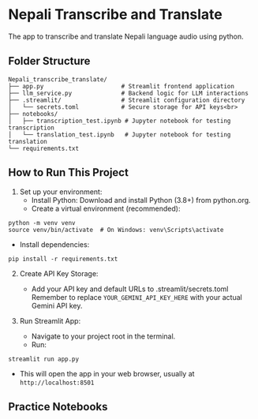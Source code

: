 # Nepali Transcribe and Translate 
The app to transcribe and translate Nepali language audio using python. 


## Folder Structure 
```
Nepali_transcribe_translate/ 
├── app.py                      # Streamlit frontend application 
├── llm_service.py              # Backend logic for LLM interactions 
├── .streamlit/                 # Streamlit configuration directory 
│   └── secrets.toml            # Secure storage for API keys<br>
├── notebooks/
│   ├── transcription_test.ipynb # Jupyter notebook for testing transcription 
│   └── translation_test.ipynb   # Jupyter notebook for testing translation 
└── requirements.txt    
```

## How to Run This Project
1. Set up your environment:
   - Install Python: Download and install Python (3.8+) from python.org.
   - Create a virtual environment (recommended):
  ```
python -m venv venv
source venv/bin/activate  # On Windows: venv\Scripts\activate
  ```
   - Install dependencies:
```
pip install -r requirements.txt
```
2. Create API Key Storage:
   - Add your API key and default URLs to .streamlit/secrets.toml
     Remember to replace `YOUR_GEMINI_API_KEY_HERE` with your actual Gemini API key.
     
3. Run Streamlit App:
   - Navigate to your project root in the terminal.
   - Run:
```
streamlit run app.py
```
   - This will open the app in your web browser, usually at `http://localhost:8501`

## Practice Notebooks


